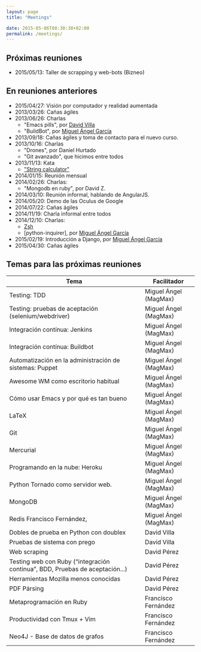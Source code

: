 ```yaml
---
layout: page
title: "Meetings"

date: 2015-05-06T08:30:38+02:00
permalink: /meetings/
---
```


## Próximas reuniones

- 2015/05/13: Taller de scrapping y web-bots (Bizneo)

## En reuniones anteriores

- 2015/04/27: Visión por computador y realidad aumentada
- 2013/03/26: Cañas ágiles
- 2013/06/26: Charlas
  - "Emacs pills", por [David Villa]
  - "BuildBot", por [Miguel Ángel García]
- 2013/09/18: Cañas ágiles y toma de contacto para el nuevo curso.
- 2013/10/16: Charlas
  - "Drones", por Daniel Hurtado
  - "Git avanzado", que hicimos entre todos
- 2013/11/13: Kata
  - ["String calculator"]
- 2014/01/15: Reunión mensual
- 2014/02/26: Charlas:
  - "Mongodb en ruby", por David Z.
- 2014/03/10: Reunión informal, hablando de AngularJS.
- 2014/05/20: Demo de las Oculus de Google
- 2014/07/22: Cañas ágiles
- 2014/11/19: Charla informal entre todos
- 2014/12/10: Charlas:
  - [Zsh]
  - [python-inquirer], por [Miguel Ángel García]
- 2015/02/19: Introducción a Django, por [Miguel Ángel García]
- 2015/04/30: Cañas ágiles

## Temas para las próximas reuniones

| **Tema**                                                                     | **Facilitador**       |
| ---------------------------------------------------------------------------- | --------------------- |
| Testing: TDD                                                                 | Miguel Ángel (MagMax) |
| Testing: pruebas de aceptación (selenium/webdriver)                          | Miguel Ángel (MagMax) |
| Integración contínua: Jenkins                                                | Miguel Ángel (MagMax) |
| Integración contínua: Buildbot                                               | Miguel Ángel (MagMax) |
| Automatización en la administración de sistemas: Puppet                      | Miguel Ángel (MagMax) |
| Awesome WM como escritorio habitual                                          | Miguel Ángel (MagMax) |
| Cómo usar Emacs y por qué es tan bueno                                       | Miguel Ángel (MagMax) |
| LaTeX                                                                        | Miguel Ángel (MagMax) |
| Git                                                                          | Miguel Ángel (MagMax) |
| Mercurial                                                                    | Miguel Ángel (MagMax) |
| Programando en la nube: Heroku                                               | Miguel Ángel (MagMax) |
| Python Tornado como servidor web.                                            | Miguel Ángel (MagMax) |
| MongoDB                                                                      | Miguel Ángel (MagMax) |
| Redis Francisco Fernández,                                                   | Miguel Ángel (MagMax) |
| Dobles de prueba en Python con doublex                                       | David Villa           |
| Pruebas de sistema con prego                                                 | David Villa           |
| Web scraping                                                                 | David Pérez           |
| Testing web con Ruby (“integración continua”, BDD, Pruebas de aceptación...) | David Pérez           |
| Herramientas Mozilla menos conocidas                                         | David Pérez           |
| PDF Pársing                                                                  | David Pérez           |
| Metaprogramación en Ruby                                                     | Francisco Fernández   |
| Productividad con Tmux + Vim                                                 | Francisco Fernández   |
| Neo4J - Base de datos de grafos                                              | Francisco Fernández   |

[david villa]: http://arco.esi.uclm.es/~david.villa/index.html
[miguel ángel garcía]: http://magmax.org/
["string calculator"]: http://www.solveet.com/exercises/Kata-String-Calculator/8
[zsh]: http://www.zsh.org/
